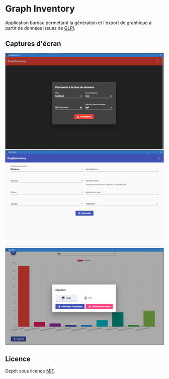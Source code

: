 # Graph Inventory
Application bureau permettant la génération et l'export de graphique à partir de données issues de [GLPI](https://glpi-project.org/fr/).

## Captures d'écran
![Vue Connexion](docs/screenshot_login.png)
![Vue Recherche](docs/screenshot_search.png)
![Vue Export](docs/screenshot_export.png)

## Licence
Dépôt sous licence [MIT](https://choosealicense.com/licenses/mit/).